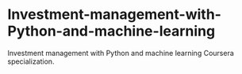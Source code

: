 # Investment-management-with-Python-and-machine-learning
Investment management with Python and machine learning Coursera specialization.
